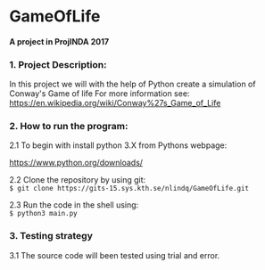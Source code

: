 # GameOfLife
#### A project in ProjINDA 2017

### 1. Project Description:
In this project we will with the help of Python create a simulation of Conway's Game of life
For more information see: 
https://en.wikipedia.org/wiki/Conway%27s_Game_of_Life

### 2. How to run the program:

2.1 To begin with install python 3.X from Pythons webpage:

https://www.python.org/downloads/

2.2 Clone the repository by using git: <br />
```$ git clone https://gits-15.sys.kth.se/nlindq/GameOfLife.git```

2.3 Run the code in the shell using: <br />
```$ python3 main.py```

### 3. Testing strategy 

3.1 The source code will been tested using trial and error.


